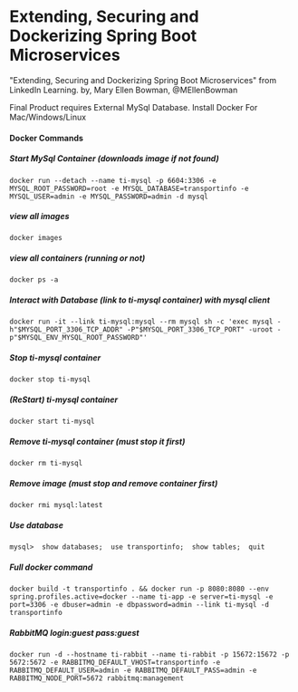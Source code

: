 # Extending, Securing and Dockerizing Spring Boot Microservices
"Extending, Securing and Dockerizing Spring Boot Microservices" from LinkedIn Learning.
by, Mary Ellen Bowman, @MEllenBowman



Final Product requires External MySql Database.
Install Docker For Mac/Windows/Linux
#### Docker Commands
##### Start MySql Container (downloads image if not found)
``
docker run --detach --name ti-mysql -p 6604:3306 -e MYSQL_ROOT_PASSWORD=root -e MYSQL_DATABASE=transportinfo -e MYSQL_USER=admin -e MYSQL_PASSWORD=admin -d mysql
``

##### view all images
``
docker images
``

##### view all containers (running or not)
``
docker ps -a
``
##### Interact with Database (link to ti-mysql container) with mysql client
``
docker run -it --link ti-mysql:mysql --rm mysql sh -c 'exec mysql -h"$MYSQL_PORT_3306_TCP_ADDR" -P"$MYSQL_PORT_3306_TCP_PORT" -uroot -p"$MYSQL_ENV_MYSQL_ROOT_PASSWORD"'
``
##### Stop ti-mysql container
``
docker stop ti-mysql
``
##### (ReStart) ti-mysql container
``
docker start ti-mysql
``
##### Remove ti-mysql container (must stop it first)
``
docker rm ti-mysql
``
##### Remove image (must stop and remove container first)
``
docker rmi mysql:latest
``

##### Use database
``
mysql>  show databases;  use transportinfo;  show tables;  quit
``
##### Full docker command
``
docker build -t transportinfo .
&& docker run
-p 8080:8080
--env spring.profiles.active=docker
--name ti-app
-e server=ti-mysql
-e port=3306
-e dbuser=admin
-e dbpassword=admin
--link ti-mysql
-d
transportinfo
``

##### RabbitMQ login:guest pass:guest
``
docker run -d --hostname ti-rabbit --name ti-rabbit -p 15672:15672 -p 5672:5672 -e RABBITMQ_DEFAULT_VHOST=transportinfo -e RABBITMQ_DEFAULT_USER=admin -e RABBITMQ_DEFAULT_PASS=admin -e RABBITMQ_NODE_PORT=5672 rabbitmq:management
``
